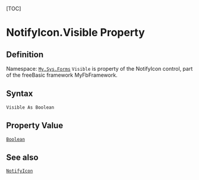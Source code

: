 [TOC]
# NotifyIcon.Visible Property

## Definition
Namespace: [`My.Sys.Forms`](My.Sys.Forms.md)
`Visible` is property of the NotifyIcon control, part of the freeBasic framework MyFbFramework.
## Syntax
```freeBasic
Visible As Boolean
```
## Property Value
[`Boolean`]("https://www.freebasic.net/wiki/KeyPgBoolean")
## See also
[`NotifyIcon`](NotifyIcon.md)
